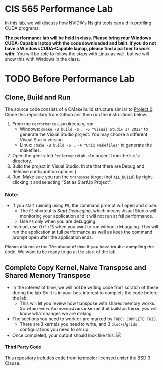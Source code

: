 # CIS 565 Performance Lab

In this lab, we will discuss how NVIDIA's Nsight tools can aid in profiling CUDA programs.

**The performance lab will be held in class. Please bring your Windows CUDA-Capable laptop with the code downloaded and built. If you do not have a Windows CUDA-Capable laptop, please find a partner to work with.** You will be able to follow the steps with Linux as well, but we will show this with Windows in the class.

# TODO Before Performance Lab

## Clone, Build and Run

The source code consists of a CMake build structure similar to [Project 0](https://github.com/CIS5650-Fall-2024/Project0-CUDA-Getting-Started).
Clone this repository from Github and then run the instructions below.

1. From the `Performance-Lab` directory, run:
    * Windows: `cmake -B build -S . -G "Visual Studio 17 2022"` to generate the Visual Studio project. You may choose a different Visual Studio version.
    * Linux: `cmake -B build -S . -G "Unix Makefiles"` to generate the makefiles.
2. Open the generated `PerformanceLab.sln` project from the `build` directory.
3. Build the project in Visual Studio. (Note that there are Debug and Release configuration options.)
4. Run. Make sure you run the `transpose` target (not `ALL_BUILD`) by right-clicking it and selecting "Set as StartUp Project".

### Note:

* If you start running using `F5`, the command prompt will open and close.
    * The `F5` shortcut is *Start Debugging*, which means Visual Studio will
      monitoring your application and it will not run at full performance.
    * Use `F5` only when you are debugging.
* Instead, use `Ctrl+F5` when you want to run without debugging. This will run
  the application at full performance as well as keep the command prompt open
  after the application ends.

Please ask me or the TAs ahead of time if you have trouble compiling the code. We want to be ready to go at the start of the lab.

## Complete Copy Kernel, Naive Transpose and Shared Memory Transpose

* In the interest of time, we will not be writing code from scratch of these during the lab. So it is in your best interest to complete the code before the lab.
    * This will let you review how transpose with shared memory works. So when we write more advance kernel that build on these, you will know what changes we are making.
* The sections you need to work on are marked by `TODO: COMPLETE THIS`.
    * There are 3 kernels you need to write, and 3 `blocks`/`grids` configurations you need to set up.
* Once completed, your output should look like this: ![](images/starter-1.png)

#### Third Party Code

This repository includes code from [termcolor](https://github.com/ikalnytskyi/termcolor) licensed under the BSD 3 Clause.
